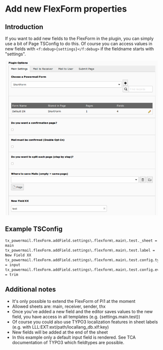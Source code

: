 # Add new FlexForm properties

## Introduction

If you want to add new fields to the FlexForm in the plugin, you can simply use a bit of Page TSConfig to do this.
Of course you can access values in new fields with `<f:debug>{settings}</f:debug>` if the fieldname starts with
"settings".

![developer_new_flexformfield](../Images/developer_new_flexformfield.png)

## Example TSConfig

```
tx_powermail.flexForm.addField.settings\.flexform\.main\.test._sheet = main
tx_powermail.flexForm.addField.settings\.flexform\.main\.test.label = New Field XX
tx_powermail.flexForm.addField.settings\.flexform\.main\.test.config.type = input
tx_powermail.flexForm.addField.settings\.flexform\.main\.test.config.eval = trim
```


## Additional notes

* It's only possible to extend the FlexForm of Pi1 at the moment
* Allowed sheets are: main, receiver, sender, thx
* Once you've added a new field and the editor saves values to the new field, you have access in all templates (e.g. {settings.main.test})
* Of course you could also use TYPO3 localization features in sheet labels (e.g. with LLL:EXT:ext/path/locallang_db.xlf:key)
* New fields will be added at the end of the sheet
* In this example only a default input field is rendered. See TCA documentation of TYPO3 which fieldtypes are possible.
